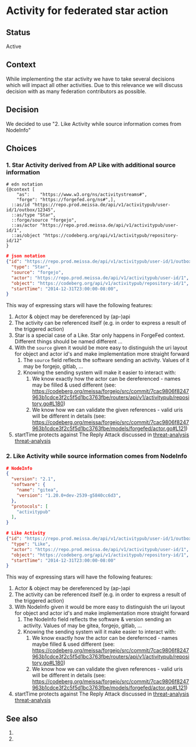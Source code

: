 # Activity for federated star action

## Status

Active

## Context

While implementing the star activity we have to take several decisions which will impact all other activities. Due to this relevance we will discuss decision with as many federation contributors as possible.

## Decision

We decided to use "2. Like Activity while source information comes from NodeInfo"

## Choices
### 1. Star Activity derived from AP Like with additional source information

```edn
# edn notation
{@context [
    "as":    "https://www.w3.org/ns/activitystreams#",
    "forge": "https://forgefed.org/ns#",],
  ::as/id "https://repo.prod.meissa.de/api/v1/activitypub/user-id/1/outbox/12345",
  ::as/type "Star",
  ::forge/source "forgejo",
  ::as/actor "https://repo.prod.meissa.de/api/v1/activitypub/user-id/1",
  ::as/object "https://codeberg.org/api/v1/activitypub/repository-id/12"
}
```
```json
# json notation
{"id": "https://repo.prod.meissa.de/api/v1/activitypub/user-id/1/outbox/12345",
  "type": "Star",
  "source": "forgejo",
  "actor": "https://repo.prod.meissa.de/api/v1/activitypub/user-id/1",
  "object": "https://codeberg.org/api/v1/activitypub/repository-id/1",
  "startTime": "2014-12-31T23:00:00-08:00",
}
```

This way of expressing stars will have the following features:

1. Actor & object may be dereferenced by (ap-)api
2. The activity can be referenced itself (e.g. in order to express a result of the triggered action)
3. Star is a special case of a Like. Star only happens in ForgeFed context. Different things should be named different ...
4. With the `source` given it would be more easy to distinguish the uri layout for object and actor id's and make implementation more straight forward
   1. The `source` field reflects the software sending an activity. Values of it may be forgejo, gitlab, ...
   2. Knowing the sending system will make it easier to interact with:
      1. We know exactly how the actor can be dereferenced - names may be filled & used different (see: https://codeberg.org/meissa/forgejo/src/commit/7cac9806f8247963b1cdce3f2c5f5d1bc3763fbe/routers/api/v1/activitypub/repository.go#L180)
      2. We know how we can validate the given references - valid uris will be different in details (see: https://codeberg.org/meissa/forgejo/src/commit/7cac9806f8247963b1cdce3f2c5f5d1bc3763fbe/models/forgefed/actor.go#L121)
5. startTime protects against The Reply Attack discussed in [threat-analysis] [threat-analysis]


### 2. Like Activity while source information comes from NodeInfo

```json
# NodeInfo
{
  "version": "2.1",
  "software": {
    "name": "gitea",
    "version": "1.20.0+dev-2539-g5840cc6d3",
  },
  "protocols": [
    "activitypub"
  ],
}

# Like Activity
{"id": "https://repo.prod.meissa.de/api/v1/activitypub/user-id/1/outbox/12345",
  "type": "Like",
  "actor": "https://repo.prod.meissa.de/api/v1/activitypub/user-id/1",
  "object": "https://codeberg.org/api/v1/activitypub/repository-id/1",
  "startTime": "2014-12-31T23:00:00-08:00"
}
```

This way of expressing stars will have the following features:

1. Actor & object may be dereferenced by (ap-)api
2. The activity can be referenced itself (e.g. in order to express a result of the triggered action)
3. With NodeInfo given it would be more easy to distinguish the uri layout for object and actor id's and make implementation more straight forward
   1. The NodeInfo field reflects the software & version sending an activity. Values of may be gitea, forgejo, gitlab, ...
   2. Knowing the sending system will it make easier to interact with:
      1. We know exactly how the actor can be derefernced - names maybe filled & used different (see: https://codeberg.org/meissa/forgejo/src/commit/7cac9806f8247963b1cdce3f2c5f5d1bc3763fbe/routers/api/v1/activitypub/repository.go#L180)
      2. We know how we can validate the given references - valid uris will be different in details (see: https://codeberg.org/meissa/forgejo/src/commit/7cac9806f8247963b1cdce3f2c5f5d1bc3763fbe/models/forgefed/actor.go#L121)
4. startTime protects against The Reply Attack discussed in [threat-analysis] [threat-analysis]

## See also

1. [spec in clojure]: https://repo.prod.meissa.de/meissa/activity-pub-poc/src/branch/forgefed_star/src/test/cljc/org/domaindrivenarchitecture/fed_poc/forgefed_test.cljc#L36-L41
2. [threat-analysis]: threat_analysis_star_activity.md